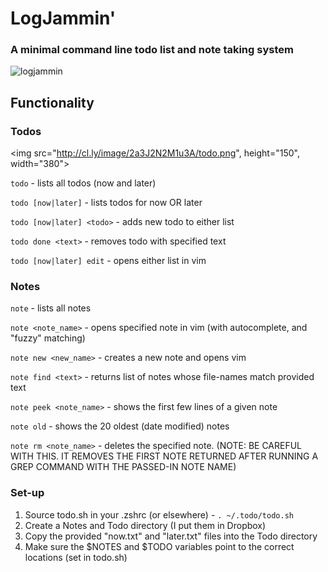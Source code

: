 # LogJammin'
### A minimal command line todo list and note taking system
![logjammin](http://ecx.images-amazon.com/images/I/51L4PdH5xKL._SL500_AA280_.jpg)

## Functionality

### Todos
<img src="http://cl.ly/image/2a3J2N2M1u3A/todo.png", height="150", width="380">

`todo` - lists all todos (now and later)

`todo [now|later]` - lists todos for now OR later

`todo [now|later] <todo>` - adds new todo to either list

`todo done <text>` - removes todo with specified text

`todo [now|later] edit` - opens either list in vim

### Notes

`note` - lists all notes

`note <note_name>` - opens specified note in vim (with autocomplete, and "fuzzy" matching)

`note new <new_name>` - creates a new note and opens vim

`note find <text>` - returns list of notes whose file-names match provided text

`note peek <note_name>` - shows the first few lines of a given note

`note old` - shows the 20 oldest (date modified) notes

`note rm <note_name>` - deletes the specified note. (NOTE: BE CAREFUL WITH THIS. IT REMOVES THE FIRST NOTE RETURNED AFTER RUNNING A GREP COMMAND WITH THE PASSED-IN NOTE NAME)

### Set-up

1. Source todo.sh in your .zshrc (or elsewhere) - `. ~/.todo/todo.sh`
2. Create a Notes and Todo directory (I put them in Dropbox)
3. Copy the provided "now.txt" and "later.txt" files into the Todo directory
4. Make sure the $NOTES and $TODO variables point to the correct locations (set in todo.sh)
